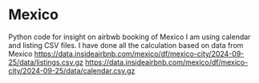 # Mexico
Python code for insight on airbwb booking of Mexico I am using calendar and listing CSV files.
I have done all the calculation based on data from Mexico https://data.insideairbnb.com/mexico/df/mexico-city/2024-09-25/data/listings.csv.gz 
https://data.insideairbnb.com/mexico/df/mexico-city/2024-09-25/data/calendar.csv.gz
